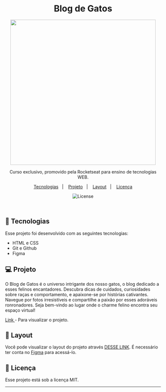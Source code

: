 <h1 align="center">Blog de Gatos</h1>
<p align="center">
  <a href="https://rafael-malaquias.github.io/Blog-de-gatos/">
    <img height="470em" src="assets/Screenshot.png">
    </a>
</p>

<p align="center">
Curso exclusivo, promovido pela Rocketseat para ensino de tecnologias WEB.
</p>

<p align="center">
  <a href="#-tecnologias">Tecnologias</a>&nbsp;&nbsp;&nbsp;|&nbsp;&nbsp;&nbsp;
  <a href="#-projeto">Projeto</a>&nbsp;&nbsp;&nbsp;|&nbsp;&nbsp;&nbsp;
  <a href="#-layout">Layout</a>&nbsp;&nbsp;&nbsp;|&nbsp;&nbsp;&nbsp;
  <a href="#memo-licença">Licença</a>
</p>

<p align="center">
  <img alt="License" src="https://img.shields.io/static/v1?label=license&message=MIT&color=49AA26&labelColor=000000">
</p>

<br>



## 🚀 Tecnologias

Esse projeto foi desenvolvido com as seguintes tecnologias:

- HTML e CSS
- Git e Github
- Figma

## 💻 Projeto

O Blog de Gatos é o universo intrigante  dos nosso  gatos, o  blog dedicado a esses felinos encantadores. Descubra dicas de cuidados, curiosidades sobre raças e comportamento, e apaixone-se por histórias cativantes. Navegue por fotos irresistíveis e compartilhe a paixão por esses adoráveis ronronadores. Seja bem-vindo ao lugar onde o charme felino encontra seu espaço virtual!

[Link ](https://rafael-malaquias.github.io/Blog-de-gatos/) - Para visualizar o projeto.

## 🔖 Layout

Você pode visualizar o layout do projeto através [DESSE LINK](https://www.figma.com/community/file/1256354927622258124/blog-de-gatos-desafio-explorer). É necessário ter conta no [Figma](https://figma.com) para acessá-lo.

##  📝 Licença

Esse projeto está sob a licença MIT.

---